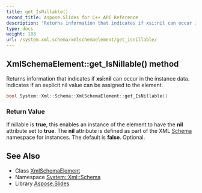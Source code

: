 ```yaml
---
title: get_IsNillable()
second_title: Aspose.Slides for C++ API Reference
description: "Returns information that indicates if xsi:nil can occur in the instance data. Indicates if an explicit nil value can be assigned to the element."
type: docs
weight: 183
url: /system.xml.schema/xmlschemaelement/get_isnillable/
---
```

## XmlSchemaElement::get_IsNillable() method


Returns information that indicates if **xsi:nil** can occur in the instance data. Indicates if an explicit nil value can be assigned to the element.

```cpp
bool System::Xml::Schema::XmlSchemaElement::get_IsNillable()
```


### Return Value

If nillable is **true**, this enables an instance of the element to have the **nil** attribute set to **true**. The **nil** attribute is defined as part of the XML [Schema](../../) namespace for instances. The default is **false**. Optional.

## See Also

* Class [XmlSchemaElement](../)
* Namespace [System::Xml::Schema](../../)
* Library [Aspose.Slides](../../../)